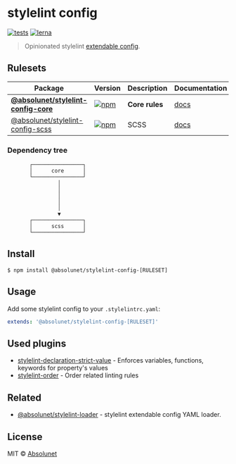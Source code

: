 # stylelint config
[![tests](https://github.com/absolunet/stylelint-config/workflows/tests/badge.svg?branch=master)](https://github.com/absolunet/stylelint-config/actions?query=workflow%3Atests+branch%3Amaster)
[![lerna](https://img.shields.io/badge/maintained%20with-lerna-cc00ff.svg)](https://lernajs.io/)

> Opinionated stylelint [extendable config](https://stylelint.io/user-guide/configuration/#extends).


## Rulesets

| Package | Version | Description | Documentation |
|---|---|---|---|
| **[@absolunet/stylelint-config-core](packages/core)** | [![npm](https://img.shields.io/npm/v/@absolunet/stylelint-config-core.svg)](https://www.npmjs.com/package/@absolunet/stylelint-config-core) | **Core rules** | [docs](https://documentation.absolunet.com/stylelint-config/core) |
| [@absolunet/stylelint-config-scss](packages/scss) | [![npm](https://img.shields.io/npm/v/@absolunet/stylelint-config-scss.svg)](https://www.npmjs.com/package/@absolunet/stylelint-config-scss) | SCSS | [docs](https://documentation.absolunet.com/stylelint-config/scss) |

### Dependency tree
```
       ┌────────────────┐
       │      core      │
       └────────────────┘
                │
                │
                │
                │
                │
                ▼
       ┌────────────────┐
       │      scss      │
       └────────────────┘
```

## Install

```
$ npm install @absolunet/stylelint-config-[RULESET]
```


## Usage

Add some stylelint config to your `.stylelintrc.yaml`:

```yaml
extends: '@absolunet/stylelint-config-[RULESET]'
```


## Used plugins

- [stylelint-declaration-strict-value](https://github.com/AndyOGo/stylelint-declaration-strict-value) - Enforces variables, functions, keywords for property's values
- [stylelint-order](https://github.com/hudochenkov/stylelint-order) - Order related linting rules


## Related

- [@absolunet/stylelint-loader](https://github.com/absolunet/node-stylelint-loader) - stylelint extendable config YAML loader.


## License
MIT © [Absolunet](https://absolunet.com)
